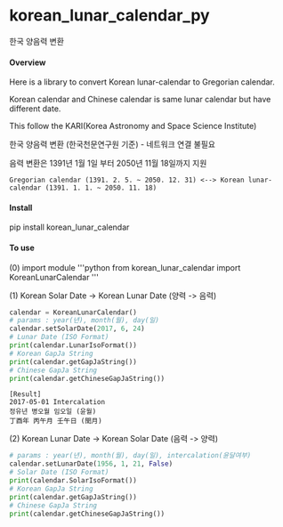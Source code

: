 # korean_lunar_calendar_py
한국 양음력 변환

#### Overview
Here is a library to convert Korean lunar-calendar to Gregorian calendar.

Korean calendar and Chinese calendar is same lunar calendar but have different date.

This follow the KARI(Korea Astronomy and Space Science Institute)

한국 양음력 변환 (한국천문연구원 기준) - 네트워크 연결 불필요

음력 변환은 1391년 1월 1일 부터 2050년 11월 18일까지 지원

````
Gregorian calendar (1391. 2. 5. ~ 2050. 12. 31) <--> Korean lunar-calendar (1391. 1. 1. ~ 2050. 11. 18)
````
#### Install

pip install korean_lunar_calendar

#### To use

(0) import module
'''python
from korean_lunar_calendar import KoreanLunarCalendar
'''

(1) Korean Solar Date -> Korean Lunar Date (양력 -> 음력)
```python
calendar = KoreanLunarCalendar()
# params : year(년), month(월), day(일)
calendar.setSolarDate(2017, 6, 24)
# Lunar Date (ISO Format)
print(calendar.LunarIsoFormat())
# Korean GapJa String
print(calendar.getGapJaString())
# Chinese GapJa String
print(calendar.getChineseGapJaString())
```

```
[Result]
2017-05-01 Intercalation
정유년 병오월 임오일 (윤월)
丁酉年 丙午月 壬午日 (閏月)
```

(2) Korean Lunar Date -> Korean Solar Date (음력 -> 양력)
```python
# params : year(년), month(월), day(일), intercalation(윤달여부)
calendar.setLunarDate(1956, 1, 21, False)
# Solar Date (ISO Format)
print(calendar.SolarIsoFormat())
# Korean GapJa String
print(calendar.getGapJaString())
# Chinese GapJa String
print(calendar.getChineseGapJaString())
```